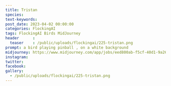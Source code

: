 ```yaml
---
title: Tristan
species: 
text-keywords: 
post_date: 2023-04-02 00:00:00
categories: FlockingAI
tags: FlockingAI Birds MidJourney 
header      :
  teaser    : /public/uploads/flockingai/225-tristan.png
prompt: a bird playing pinball , on a white background
midjourney: https://www.midjourney.com/app/jobs/eed800ab-f5cf-40d1-9a26-ec1006def835
instagram: 
twitter: 
facebook: 
gallery: 
  - /public/uploads/flockingai/225-tristan.png
---
```


